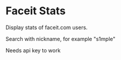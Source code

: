 # Faceit Stats

Display stats of faceit.com users.

Search with nickname, for example "s1mple"

Needs api key to work
